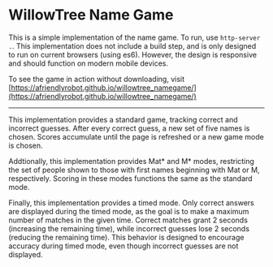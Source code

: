 # WillowTree Name Game

This is a simple implementation of the name game.
To run, use `http-server .`.
This implementation does not include a build step, and is only designed to run on current browsers (using es6).
However, the design is responsive and should function on modern mobile devices.

To see the game in action without downloading, visit [https://afriendlyrobot.github.io/willowtree_namegame/](https://afriendlyrobot.github.io/willowtree_namegame/)

---

This implementation provides a standard game, tracking correct and incorrect guesses.
After every correct guess, a new set of five names is chosen.
Scores accumulate until the page is refreshed or a new game mode is chosen.

Addtionally, this implementation provides Mat* and M* modes, restricting the set of people shown to those with first names beginning with Mat or M, respectively.
Scoring in these modes functions the same as the standard mode.

Finally, this implementation provides a timed mode.
Only correct answers are displayed during the timed mode, as the goal is to make a maximum number of matches in the given time.
Correct matches grant 2 seconds (increasing the remaining time), while incorrect guesses lose 2 seconds (reducing the remaining time).
This behavior is designed to encourage accuracy during timed mode, even though incorrect guesses are not displayed.

